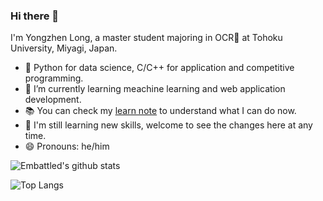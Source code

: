 ### Hi there 👋

I'm Yongzhen Long, a master student majoring in OCR&#x1F3A5; at Tohoku University, Miyagi, Japan.  
- &#x1F527; Python for data science, C/C++ for application and competitive programming.
- 🌱 I’m currently learning meachine learning and web application development.
- &#x1F4DA; You can check my [learn note](https://github.com/Embattled/learnnote) to understand what I can do now.
- &#x1F680; I'm still learning new skills, welcome to see the changes here at any time.
- 😄 Pronouns: he/him

![Embattled's github stats](https://github-readme-stats.vercel.app/api?username=Embattled)

![Top Langs](https://github-readme-stats.vercel.app/api/top-langs/?username=Embattled&layout=compact)
